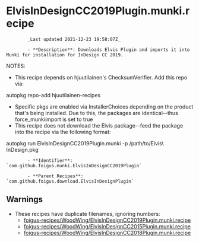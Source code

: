 # ElvisInDesignCC2019Plugin.munki.recipe

            _Last updated 2021-12-23 19:58:07Z_

            - **Description**: Downloads Elvis Plugin and imports it into Munki for installation for InDesign CC 2019.

NOTES:
- This recipe depends on hjuutilainen's ChecksumVerifier.  Add this repo via:

autopkg repo-add hjuutilainen-recipes

- Specific pkgs are enabled via InstallerChoices depending on the product that's being installed.  Due to this, the packages are identical--thus force_munkiimport is set to true
- This recipe does not download the Elvis package--feed the package into the recipe via the following format:

autopkg run ElvisInDesignCC2019Plugin.munki -p /path/to/Elvis\ InDesign.pkg

            - **Identifier**: `com.github.foigus.munki.ElvisInDesignCC2019Plugin`

            - **Parent Recipes**: `com.github.foigus.download.ElvisInDesignPlugin`

## Warnings

- These recipes have duplicate filenames, ignoring numbers:
    - [foigus-recipes/WoodWing/ElvisInDesignCC2019Plugin.munki.recipe](/autopkg-dupe-tracker/foigus-recipes/WoodWing/ElvisInDesignCC2019Plugin.munki.recipe)
    - [foigus-recipes/WoodWing/ElvisInDesignCC2015Plugin.munki.recipe](/autopkg-dupe-tracker/foigus-recipes/WoodWing/ElvisInDesignCC2015Plugin.munki.recipe)
    - [foigus-recipes/WoodWing/ElvisInDesignCC2018Plugin.munki.recipe](/autopkg-dupe-tracker/foigus-recipes/WoodWing/ElvisInDesignCC2018Plugin.munki.recipe)